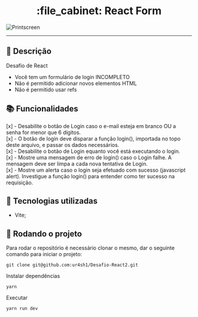 <h1 align="center">:file_cabinet: React Form</h1>

<img align="center" title="Printscreen" src="" />

<hr>

## :memo: Descrição
Desafio de React
* Você tem um formulário de login INCOMPLETO<br>
* Não é permitido adicionar novos elementos HTML<br>
* Não é permitido usar refs<br>

## :books: Funcionalidades
[x] - Desabilite o botão de Login caso o e-mail esteja em branco OU a senha for menor que 6 dígitos.<br>
[x] - O botão de login deve disparar a função login(), importada no topo deste arquivo, e passar os dados necessários.<br>
[x] - Desabilite o botão de Login equanto você está executando o login.<br>
[x] - Mostre uma mensagem de erro de login() caso o Login falhe. A mensagem deve ser limpa a cada nova tentativa de Login.<br>
[x] - Mostre um alerta caso o login seja efetuado com sucesso (javascript alert). Investigue a função login() para entender como ter sucesso na requisição.<br>

## :wrench: Tecnologias utilizadas
* Vite;

## :rocket: Rodando o projeto
Para rodar o repositório é necessário clonar o mesmo, dar o seguinte comando para iniciar o projeto:
```
git clone git@github.com:ur4sh1/Desafio-React2.git
```
Instalar dependências
```
yarn
```
Executar
```
yarn run dev
```